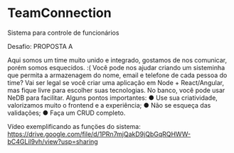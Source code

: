 # TeamConnection
Sistema para controle de funcionários

Desafio: 
PROPOSTA A

Aqui somos um time muito unido e integrado, gostamos de nos
comunicar, porém somos esquecidos. :(
Você pode nos ajudar criando um sisteminha que permita a
armazenagem do nome, email e telefone de cada pessoa do time?
Vai ser legal se você criar uma aplicação em Node + React/Angular, mas
fique livre para escolher suas tecnologias. No banco, você pode usar
NeDB para facilitar.
Alguns pontos importantes:
● Use sua criatividade, valorizamos muito o frontend e a experiência;
● Não se esqueça das validações;
● Faça um CRUD completo.



Vídeo exemplificando as funçöes do sistema: https://drive.google.com/file/d/1PRn7mjQakD9jQbGqRQHWW-bC4GLil9vh/view?usp=sharing
